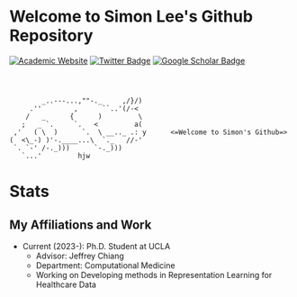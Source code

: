 # Welcome to Simon Lee's Github Repository
[![Academic Website](https://img.shields.io/badge/simonalee-ucla-informational?style=flat-square&logo=jekyll&logoColor=white)](https://simonlee-a.github.io/)
[![Twitter Badge](https://img.shields.io/badge/-SimonLee79475-blue?style=flat-square&logo=twitter&logoColor=white&link=https://twitter.com/SimonLee)](https://twitter.com/SimonLee79475)
[![Google Scholar Badge](https://img.shields.io/badge/-GoogleScholar-grey?style=flat-square&logo=googlescholar&logoColor=white&link=your-link-here)](https://scholar.google.com/citations?user=HIj-rdQAAAAJ&hl=en)
<!--[![LinkedIn](https://img.shields.io/badge/LinkedIn-simonlee-informational?style=flat-square&logo=linkedin&logoColor=white)](https://www.linkedin.com/in/simon-lee-307ba4172/)-->


```



        _..---...,""-._     ,/}/)
     .''        ,      ``..'(/-<
    /   _      {      )         \
   ;   _ `.     `.   <         a(
 ,'   ( \  )      `.  \ __.._ .: y      <=Welcome to Simon's Github=> 
(  <\_-) )'-.____...\  `._   //-'
 `. `-' /-._)))      `-._)))
   `...'         hjw

```
# Stats

## My Affiliations and Work

- Current (2023-): Ph.D. Student at UCLA
  - Advisor: Jeffrey Chiang
  - Department: Computational Medicine
  - Working on Developing methods in Representation Learning for Healthcare Data
